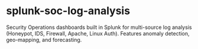 # splunk-soc-log-analysis
Security Operations dashboards built in Splunk for multi-source log analysis (Honeypot, IDS, Firewall, Apache, Linux Auth). Features anomaly detection, geo-mapping, and forecasting.
